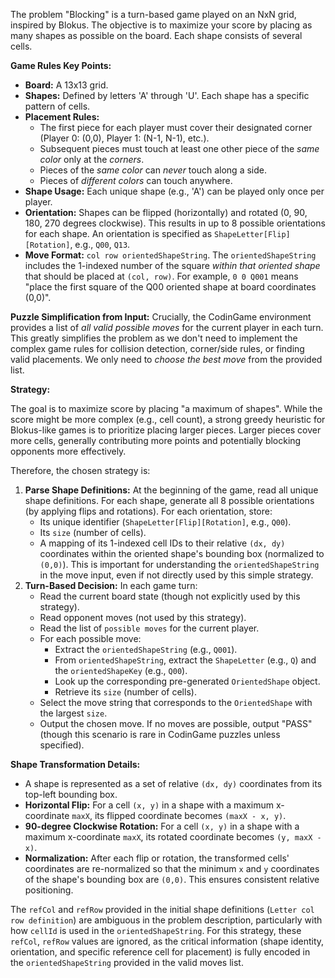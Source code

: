 The problem "Blocking" is a turn-based game played on an NxN grid, inspired by Blokus. The objective is to maximize your score by placing as many shapes as possible on the board. Each shape consists of several cells.

**Game Rules Key Points:**
*   **Board:** A 13x13 grid.
*   **Shapes:** Defined by letters 'A' through 'U'. Each shape has a specific pattern of cells.
*   **Placement Rules:**
    *   The first piece for each player must cover their designated corner (Player 0: (0,0), Player 1: (N-1, N-1), etc.).
    *   Subsequent pieces must touch at least one other piece of the *same color* only at the *corners*.
    *   Pieces of the *same color* can *never* touch along a side.
    *   Pieces of *different colors* can touch anywhere.
*   **Shape Usage:** Each unique shape (e.g., 'A') can be played only once per player.
*   **Orientation:** Shapes can be flipped (horizontally) and rotated (0, 90, 180, 270 degrees clockwise). This results in up to 8 possible orientations for each shape. An orientation is specified as `ShapeLetter[Flip][Rotation]`, e.g., `Q00`, `Q13`.
*   **Move Format:** `col row orientedShapeString`. The `orientedShapeString` includes the 1-indexed number of the square *within that oriented shape* that should be placed at `(col, row)`. For example, `0 0 Q001` means "place the first square of the Q00 oriented shape at board coordinates (0,0)".

**Puzzle Simplification from Input:**
Crucially, the CodinGame environment provides a list of *all valid possible moves* for the current player in each turn. This greatly simplifies the problem as we don't need to implement the complex game rules for collision detection, corner/side rules, or finding valid placements. We only need to *choose the best move* from the provided list.

**Strategy:**

The goal is to maximize score by placing "a maximum of shapes". While the score might be more complex (e.g., cell count), a strong greedy heuristic for Blokus-like games is to prioritize placing larger pieces. Larger pieces cover more cells, generally contributing more points and potentially blocking opponents more effectively.

Therefore, the chosen strategy is:
1.  **Parse Shape Definitions:** At the beginning of the game, read all unique shape definitions. For each shape, generate all 8 possible orientations (by applying flips and rotations). For each orientation, store:
    *   Its unique identifier (`ShapeLetter[Flip][Rotation]`, e.g., `Q00`).
    *   Its `size` (number of cells).
    *   A mapping of its 1-indexed cell IDs to their relative `(dx, dy)` coordinates within the oriented shape's bounding box (normalized to `(0,0)`). This is important for understanding the `orientedShapeString` in the move input, even if not directly used by this simple strategy.
2.  **Turn-Based Decision:** In each game turn:
    *   Read the current board state (though not explicitly used by this strategy).
    *   Read opponent moves (not used by this strategy).
    *   Read the list of `possible moves` for the current player.
    *   For each possible move:
        *   Extract the `orientedShapeString` (e.g., `Q001`).
        *   From `orientedShapeString`, extract the `ShapeLetter` (e.g., `Q`) and the `orientedShapeKey` (e.g., `Q00`).
        *   Look up the corresponding pre-generated `OrientedShape` object.
        *   Retrieve its `size` (number of cells).
    *   Select the move string that corresponds to the `OrientedShape` with the largest `size`.
    *   Output the chosen move. If no moves are possible, output "PASS" (though this scenario is rare in CodinGame puzzles unless specified).

**Shape Transformation Details:**
*   A shape is represented as a set of relative `(dx, dy)` coordinates from its top-left bounding box.
*   **Horizontal Flip:** For a cell `(x, y)` in a shape with a maximum x-coordinate `maxX`, its flipped coordinate becomes `(maxX - x, y)`.
*   **90-degree Clockwise Rotation:** For a cell `(x, y)` in a shape with a maximum x-coordinate `maxX`, its rotated coordinate becomes `(y, maxX - x)`.
*   **Normalization:** After each flip or rotation, the transformed cells' coordinates are re-normalized so that the minimum `x` and `y` coordinates of the shape's bounding box are `(0,0)`. This ensures consistent relative positioning.

The `refCol` and `refRow` provided in the initial shape definitions (`Letter col row definition`) are ambiguous in the problem description, particularly with how `cellId` is used in the `orientedShapeString`. For this strategy, these `refCol`, `refRow` values are ignored, as the critical information (shape identity, orientation, and specific reference cell for placement) is fully encoded in the `orientedShapeString` provided in the valid moves list.